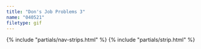 ```yaml
---
title: "Don's Job Problems 3"
name: "040521"
filetype: gif
---
```


{% include "partials/nav-strips.html" %}
{% include "partials/strip.html" %}